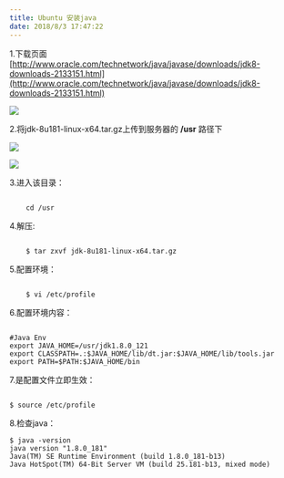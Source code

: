 ```yaml
---
title: Ubuntu 安装java
date: 2018/8/3 17:47:22
---
```


1.下载页面[http://www.oracle.com/technetwork/java/javase/downloads/jdk8-downloads-2133151.html](http://www.oracle.com/technetwork/java/javase/downloads/jdk8-downloads-2133151.html)

![](../ubuntu-java/20180803174827.png)

2.将jdk-8u181-linux-x64.tar.gz上传到服务器的 **/usr** 路径下

![](../ubuntu-java/20180803174936.png)

![](../ubuntu-java/20180803175119.png)

3.进入该目录：

```

	cd /usr

```

4.解压:

```

	$ tar zxvf jdk-8u181-linux-x64.tar.gz

```

5.配置环境：

```

	$ vi /etc/profile

```

6.配置环境内容：

```

#Java Env
export JAVA_HOME=/usr/jdk1.8.0_121
export CLASSPATH=.:$JAVA_HOME/lib/dt.jar:$JAVA_HOME/lib/tools.jar
export PATH=$PATH:$JAVA_HOME/bin

```

7.是配置文件立即生效：

```

$ source /etc/profile

```

8.检查java：

```
$ java -version
java version "1.8.0_181"
Java(TM) SE Runtime Environment (build 1.8.0_181-b13)
Java HotSpot(TM) 64-Bit Server VM (build 25.181-b13, mixed mode)


```